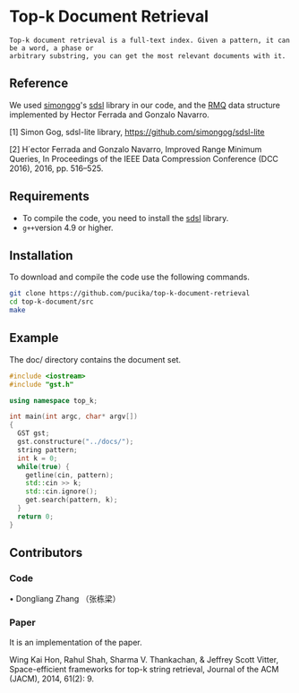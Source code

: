 # Top-k Document Retrieval

    Top-k document retrieval is a full-text index. Given a pattern, it can be a word, a phase or 
    arbitrary substring, you can get the most relevant documents with it. 

## Reference

We used [simongog](https://github.com/simongog)'s [sdsl](https://github.com/simongog/sdsl-lite) library in
our code, and the [RMQ](https://github.com/hferrada/rmq.git) data structure implemented by Hector Ferrada and
Gonzalo Navarro.

[1] Simon Gog, sdsl-lite library, https://github.com/simongog/sdsl-lite

[2] H´ector Ferrada and Gonzalo Navarro, Improved Range Minimum Queries, In Proceedings of the IEEE Data Compression Conference (DCC 2016), 2016, pp. 516–525.



## Requirements

* To compile the code, you need to install the [sdsl](https://github.com/simongog/sdsl-lite)
  library.
* `g++`version 4.9 or higher.

## Installation

To download and compile the code use the following commands.

```Bash
git clone https://github.com/pucika/top-k-document-retrieval
cd top-k-document/src
make
```

## Example

The doc/ directory contains the document set.

```cpp
#include <iostream>
#include "gst.h"

using namespace top_k;

int main(int argc, char* argv[])
{
  GST gst;
  gst.constructure("../docs/");
  string pattern;
  int k = 0;
  while(true) {
    getline(cin, pattern);
    std::cin >> k;
    std::cin.ignore();
    get.search(pattern, k);
  }
  return 0;
}
```
## Contributors
### Code
•	Dongliang Zhang （张栋梁）
### Paper
It is an implementation of the paper.

Wing Kai Hon, Rahul Shah, Sharma V. Thankachan, & Jeffrey Scott Vitter, Space-efficient frameworks for top-k string retrieval, Journal of the ACM (JACM), 2014, 61(2): 9.

